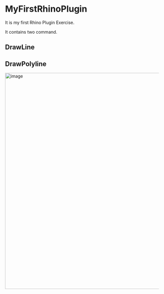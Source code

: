 # MyFirstRhinoPlugin

It is my first Rhino Plugin Exercise. 

It contains two command. 
## DrawLine
## DrawPolyline

<img width="709" alt="image" src="https://user-images.githubusercontent.com/101533381/190366987-3a153ca9-b178-45c2-afaf-cca57c368e2b.png">
